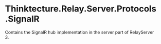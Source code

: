 # Thinktecture.Relay.Server.Protocols.SignalR

Contains the SignalR hub implementation in the server part of RelayServer 3.
